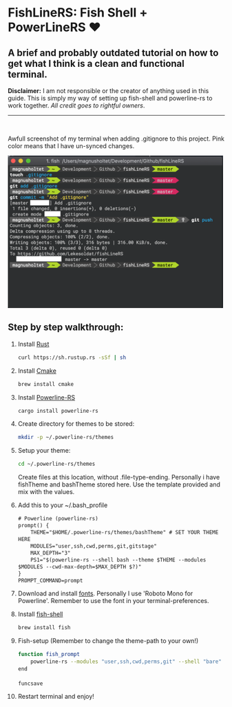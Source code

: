 # FishLineRS: Fish Shell + PowerLineRS ❤️
## A brief and probably outdated tutorial on how to get what I think is a clean and functional terminal.

**Disclaimer:** I am not responsible or the creator of anything used in this guide. This is simply my way of setting up fish-shell and powerline-rs to work together. _All credit goes to rightful owners_.
<hr>
<br />

Awfull screenshot of my terminal when adding .gitignore to this project. Pink color means that I have un-synced changes.  


<img src="./img/demo.png" alt="Demo" width="500"/>

## Step by step walkthrough: 

1. Install [Rust](https://www.rust-lang.org/en-US/install.html)
    ```bash
    curl https://sh.rustup.rs -sSf | sh
    ```
2. Install [Cmake](http://brewformulas.org/Cmake)
    ```bash
    brew install cmake
    ```

3. Install [Powerline-RS](https://github.com/jD91mZM2/powerline-rs)
    ```bash
    cargo install powerline-rs
    ```

4. Create directory for themes to be stored:
    ```bash
    mkdir -p ~/.powerline-rs/themes
    ```

5. Setup your theme:
    ```bash
    cd ~/.powerline-rs/themes
    ```

    Create files at this location, without .file-type-ending. Personally i have fishTheme and bashTheme stored here. Use the template provided and mix with the values.

6. Add this to your ~/.bash_profile
    ```
    # Powerline (powerline-rs)
    prompt() {
        THEME="$HOME/.powerline-rs/themes/bashTheme" # SET YOUR THEME HERE
        MODULES="user,ssh,cwd,perms,git,gitstage"
        MAX_DEPTH="3"
        PS1="$(powerline-rs --shell bash --theme $THEME --modules $MODULES --cwd-max-depth=$MAX_DEPTH $?)"
    }
    PROMPT_COMMAND=prompt
    ```

7. Download and install [fonts](https://github.com/powerline/fonts). Personally I use 'Roboto Mono for Powerline'.
Remember to use the font in your terminal-preferences. 

8. Install [fish-shell](https://fishshell.com)
    ```bash
    brew install fish
    ```

9. Fish-setup (Remember to change the theme-path to your own!)
    ```bash
    function fish_prompt
        powerline-rs --modules "user,ssh,cwd,perms,git" --shell "bare" --cwd-max-depth=3 --theme $HOME/.powerline-rs/themes/fishTheme
    end

    funcsave
    ```

10. Restart terminal and enjoy!